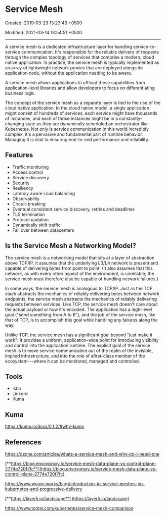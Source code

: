 # Service Mesh

Created: 2019-03-23 13:23:43 +0500

Modified: 2021-03-14 13:54:51 +0500

---

A service mesh is a dedicated infrastructure layer for handling service-to-service communication. It's responsible for the reliable delivery of requests through the complex topology of services that comprise a modern, cloud native application. In practice, the service mesh is typically implemented as an array of lightweight network proxies that are deployed alongside application code, without the application needing to be aware.

A service mesh allows applications to offload these capabilities from application-level libraries and allow developers to focus on differentiating business logic.

The concept of the service mesh as a separate layer is tied to the rise of the cloud native application. In the cloud native model, a single application might consist of hundreds of services; each service might have thousands of instances; and each of those instances might be in a constantly-changing state as they are dynamically scheduled an orchestrator like Kubernetes. Not only is service communication in this world incredibly complex, it's a pervasive and fundamental part of runtime behavior. Managing it is vital to ensuring end-to-end performance and reliability.

## Features

- Traffic monitoring
- Access control
- Service discovery
- Security
- Resiliency
- Latency aware Load balancing
- Observability
- Circuit-breaking
- Eventual consistent service discovery, retries and deadlines
- TLS termination
- Protocol updation
- Dynamically shift traffic
- Fail over between datacenters

## Is the Service Mesh a Networking Model?

The service mesh is a networking model that sits at a layer of abstraction above TCP/IP. It assumes that the underlying L3/L4 network is present and capable of delivering bytes from point to point. (It also assumes that this network, as with every other aspect of the environment, is unreliable; the service mesh must therefore also be capable of handling network failures.)

In some ways, the service mesh is analogous to TCP/IP. Just as the TCP stack abstracts the mechanics of reliably delivering bytes between network endpoints, the service mesh abstracts the mechanics of reliably delivering requests between services. Like TCP, the service mesh doesn't care about the actual payload or how it's encoded. The application has a high-level goal ("send something from A to B"), and the job of the service mesh, like that of TCP, is to accomplish this goal while handling any failures along the way.

Unlike TCP, the service mesh has a significant goal beyond "just make it work": it provides a uniform, application-wide point for introducing visibility and control into the application runtime. The explicit goal of the service mesh is to move service communication out of the realm of the invisible, implied infrastructure, and into the role of afirst-class member of the ecosystem---where it can be monitored, managed and controlled.

## Tools

- Istio
- Linkerd
- Kuma

## Kuma

<https://kuma.io/docs/0.1.2/#why-kuma>

## References

<https://dzone.com/articles/whats-a-service-mesh-and-why-do-i-need-one>

[**https://blog.envoyproxy.io/service-mesh-data-plane-vs-control-plane-2774e720f7fc**](https://blog.envoyproxy.io/service-mesh-data-plane-vs-control-plane-2774e720f7fc)

<https://www.weave.works/blog/introduction-to-service-meshes-on-kubernetes-and-progressive-delivery>

[**https://layer5.io/landscape**](https://layer5.io/landscape)

<https://www.toptal.com/kubernetes/service-mesh-comparison>
